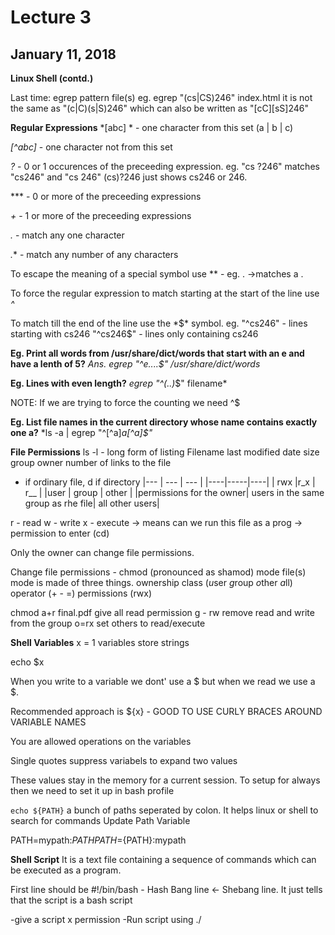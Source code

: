 # Lecture 3
## January 11, 2018

**Linux Shell (contd.)**

Last time:
egrep pattern file(s)
eg. egrep "(cs|CS)246" index.html
it is not the same as "(c|C)(s|S)246" which can also be written as "[cC][sS]246"

**Regular Expressions**
*[abc] *     - one character from this set (a | b | c)

*[^abc]*    -  one character not from this set

*?*             - 0 or 1 occurences of the preceeding expression.
    eg. "cs ?246" matches "cs246" and "cs 246"
           (cs)?246 just shows cs246 or 246.

***            - 0 or more of the preceeding expressions

*+*            - 1 or more of the preceeding expressions

*.*             -  match any one character

*.**           - match any number of any characters

To escape the meaning of a special symbol use *\* - eg. \. ->matches a .

To force the regular expression to match starting at the start of the line use *^*

To match till the end of the line use the *$* symbol.
eg. "^cs246" - lines starting with cs246
      "^cs246$" - lines only containing cs246

**Eg. Print all words from /usr/share/dict/words that start with an e and have a lenth of 5?**
*Ans. egrep "^e....$"    /usr/share/dict/words*

**Eg. Lines with even length?**
*egrep "^(..)*$" filename*

NOTE: If we are trying to force the counting we need ^$

**Eg. List file names in the current directory whose name contains exactly one a?**
*ls -a | egrep "^[^a]*a[^a]$"*

**File Permissions**
ls -l  - long form of listing
Filename
last modified date
size
group
owner
number of links to the file
- if ordinary file, d if directory
|--- | --- | --- |
|----|-----|----|
| rwx |r_x | r__ |
|user | group | other |
|permissions for the owner| users in the same group as rhe file| all other users|

r - read
w - write
x - execute -> means can we run this file as a prog
                    -> permission to enter (cd)
                    
Only the owner can change file permissions.

Change file permissions  - chmod (pronounced as shamod)  mode  file(s)
mode is made of three things. 
ownership class (*u*ser *g*roup *o*ther *a*ll) operator (+ - =) permissions (rwx)

chmod a+r final.pdf give all read permission
g - rw    remove read and write from the group
o=rx set others to read/execute

**Shell Variables**
x = 1 variables store strings

echo $x

When you write to a variable we dont' use a $ but when we read we use a $.

Recommended approach is ${x}  - GOOD TO USE CURLY BRACES AROUND VARIABLE NAMES

You are allowed operations on the variables

Single quotes suppress variabels to expand two values

These values stay in the memory for a current session. To setup for always then we need to set it up in bash profile

`echo ${PATH}`    a bunch of paths seperated by colon. It helps linux or shell to search for commands
Update Path Variable

PATH=mypath:${PATH}
PATH=${PATH}:mypath

**Shell Script**
It is a text file containing a sequence of commands which can be executed as a program.

First line should be
#!/bin/bash -  Hash Bang line <- Shebang line. It just tells that the script is a bash script

-give a script x permission
-Run script using ./<script>

**Arguments to a script**
./script arg1 arg2 ...
       $0    $1    $2
 
 eg. Is a given word a valid word in the dictionary?
 
 #!/bin/bash
 egrep "^$1$" /usr/share/dict/words
 
 **Status Quote**
 Linux commands set a status code ($?) 
 0 - success
 non-zero -failure
 
 NOTE: To throw away the output we send the output to /dev/null
 
 **Evaluate conditions**
 Use the test program.
 Test Program is called [ ]
 
 eg. A good password is not in the dictionary. Is a given word a good password?
 
 #!/bin/bash
 egerp "^$1$" /usr/share/dict/words >  /dev/null
 [$? -eq 0]
 
 "#" to represent comments
 [ -e  basic ] checks for file name basic exists or not.
 